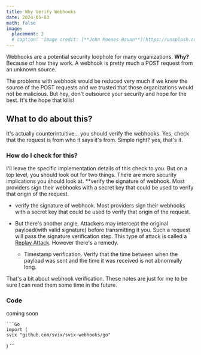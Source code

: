 ```yaml
---
title: Why Verify Webhooks
date: 2024-05-03
math: false
image:
  placement: 2
  # caption: 'Image credit: [**John Moeses Bauan**](https://unsplash.com/photos/OGZtQF8iC0g)'
---
```

Webhooks are a potential security loophole for many organizations. **Why?** Because of how they work. A webhook is pretty much a POST request from an unknown source.

The problems with webhook would be reduced very much if we knew the source of the POST requests and we trusted that those organizations would not be malicious. But hey, don't outsource your security and hope for the best. It's the hope that kills!

## What to do about this?
It's actually counterintuitive... you should verify the webhooks. Yes, check that the request is from who it says it's from. Simple right? yes, that's it.

### How do I check for this?

I'll leave the specific implementation details of this check to you. But on a top level, you should look out for two things. There are more security implications you should look at. 
 **verify the signature of webhook. Most providers sign their webhooks with a secret key that could be used to verify that origin of the request. 

* verify the signature of webhook. Most providers sign their webhooks with a secret key that could be used to verify that origin of the request. 

*  But there's another angle. Attackers may intercept the original payload(with valid signature) before transmitting it you. Such a request will pass the signature verification step. This type of attack is called a [Replay Attack](https://en.wikipedia.org/wiki/Replay_attack). However there's a remedy. 
   * Timestamp verification. Verify that the time between when the payload was sent and the time it was received is not abnormally long. 

That's a bit about webhook verification. These notes are just for me to be sure I can read them some time in the future. 

### Code
coming soon

    ```Go
    import (
    svix "github.com/svix/svix-webhooks/go"
  )
    ```

<!-- renders as

```python
import pandas as pd
data = pd.read_csv("data.csv")
data.head()
``` -->

<!-- ### Did you find this page helpful? Consider sharing it 🙌 -->
